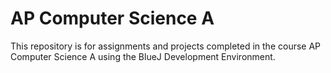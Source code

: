 # AP Computer Science A

This repository is for assignments and projects completed in the course AP Computer Science A using the BlueJ Development Environment.
